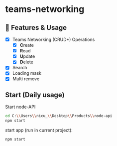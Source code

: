 # teams-networking

## 💠 Features & Usage

- [x] Teams Networking (CRUD\*) Operations
  - [x] **C**reate
  - [x] **R**ead
  - [x] **U**pdate
  - [x] **D**elete
- [x] Search
- [x] Loading mask
- [x] Multi remove

## Start (Daily usage)

Start node-API

```sh
cd C:\\Users\\nicu_\\Desktop\\Products\\node-api
npm start
```

start app (run in current project):

```sh
npm start
```
